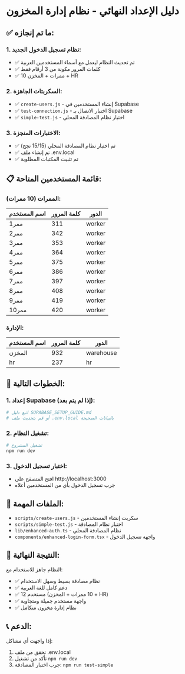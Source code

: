 # دليل الإعداد النهائي - نظام إدارة المخزون

## ✅ ما تم إنجازه:

### 1. نظام تسجيل الدخول الجديد:
- ✅ تم تحديث النظام ليعمل مع أسماء المستخدمين العربية
- ✅ كلمات المرور مكونة من 3 أرقام فقط
- ✅ 10 ممرات + المخزن + HR

### 2. السكربتات الجاهزة:
- ✅ `create-users.js` - إنشاء المستخدمين في Supabase
- ✅ `test-connection.js` - اختبار الاتصال بـ Supabase
- ✅ `simple-test.js` - اختبار نظام المصادقة المحلي

### 3. الاختبارات المنجزة:
- ✅ تم اختبار نظام المصادقة المحلي (15/15 نجح)
- ✅ تم إنشاء ملف .env.local
- ✅ تم تثبيت المكتبات المطلوبة

## 📋 قائمة المستخدمين المتاحة:

### الممرات (10 ممرات):
| اسم المستخدم | كلمة المرور | الدور |
|-------------|-------------|-------|
| ممر1 | 311 | worker |
| ممر2 | 342 | worker |
| ممر3 | 353 | worker |
| ممر4 | 364 | worker |
| ممر5 | 375 | worker |
| ممر6 | 386 | worker |
| ممر7 | 397 | worker |
| ممر8 | 408 | worker |
| ممر9 | 419 | worker |
| ممر10 | 420 | worker |

### الإدارة:
| اسم المستخدم | كلمة المرور | الدور |
|-------------|-------------|-------|
| المخزن | 932 | warehouse |
| hr | 237 | hr |

## 🚀 الخطوات التالية:

### 1. إعداد Supabase (إذا لم يتم بعد):
```bash
# اتبع دليل SUPABASE_SETUP_GUIDE.md
# أو قم بتحديث ملف .env.local بالبيانات الصحيحة
```

### 2. تشغيل النظام:
```bash
# تشغيل المشروع
npm run dev
```

### 3. اختبار تسجيل الدخول:
- افتح المتصفح على http://localhost:3000
- جرب تسجيل الدخول بأي من المستخدمين أعلاه

## 📁 الملفات المهمة:

- `scripts/create-users.js` - سكربت إنشاء المستخدمين
- `scripts/simple-test.js` - اختبار نظام المصادقة
- `lib/enhanced-auth.ts` - نظام المصادقة المحلي
- `components/enhanced-login-form.tsx` - واجهة تسجيل الدخول

## 🎯 النتيجة النهائية:

النظام جاهز للاستخدام مع:
- ✅ نظام مصادقة بسيط وسهل الاستخدام
- ✅ دعم كامل للغة العربية
- ✅ 12 مستخدم (10 ممرات + المخزن + HR)
- ✅ واجهة مستخدم جميلة ومتجاوبة
- ✅ نظام إدارة مخزون متكامل

## 📞 الدعم:

إذا واجهت أي مشاكل:
1. تحقق من ملف .env.local
2. تأكد من تشغيل `npm run dev`
3. جرب اختبار المصادقة: `npm run test-simple` 